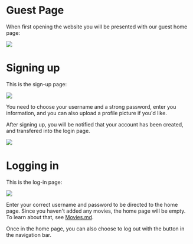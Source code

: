 # Guest Page
When first opening the website you will be presented with our guest home page:

![](../../PreviewImages/Android/GuestPage.png)


# Signing up
This is the sign-up page:

![](../../PreviewImages/Android/Signup.png)

You need to choose your username and a strong password, enter you information, and you can also upload a profile picture if you'd like.

After signing up, you will be notified that your account has been created, and transfered into the login page.

![](../../PreviewImages/Android/SignupSuccess.png)

# Logging in
This is the log-in page:

![](../../PreviewImages/Android/Login.png)

Enter your correct username and password to be directed to the home page.
Since you haven't added any movies, the home page will be empty. To learn about that, see [Movies.md](Movies.md).

Once in the home page, you can also choose to log out with the button in the navigation bar.
